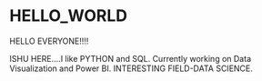 # HELLO_WORLD



HELLO EVERYONE!!!!

ISHU HERE....I like PYTHON and SQL.
Currently working on Data Visualization and Power BI.
INTERESTING FIELD-DATA SCIENCE.
